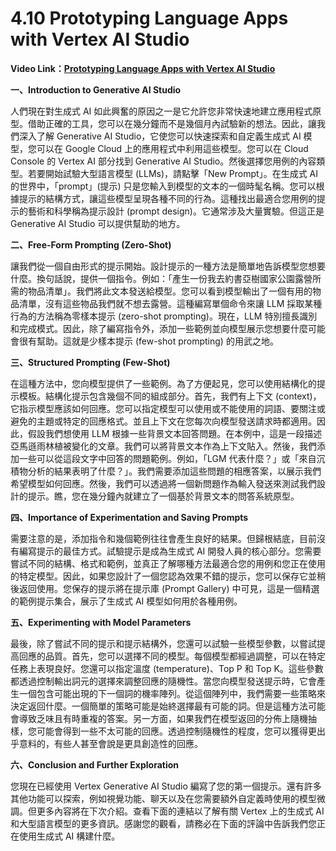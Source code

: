 # 4.10 Prototyping Language Apps with Vertex AI Studio

**Video Link：[Prototyping Language Apps with Vertex AI Studio](https://www.youtube.com/watch?v=9_zwIyutN7o)**

**一、Introduction to Generative AI Studio**

人們現在對生成式 AI 如此興奮的原因之一是它允許您非常快速地建立應用程式原型。借助正確的工具，您可以在幾分鐘而不是幾個月內試驗新的想法。因此，讓我們深入了解 Generative AI Studio，它使您可以快速探索和自定義生成式 AI 模型，您可以在 Google Cloud 上的應用程式中利用這些模型。您可以在 Cloud Console 的 Vertex AI 部分找到 Generative AI Studio。然後選擇您用例的內容類型。若要開始試驗大型語言模型 (LLMs)，請點擊「New Prompt」。在生成式 AI 的世界中，「prompt」(提示) 只是您輸入到模型的文本的一個時髦名稱。您可以根據提示的結構方式，讓這些模型呈現各種不同的行為。這種找出最適合您用例的提示的藝術和科學稱為提示設計 (prompt design)。它通常涉及大量實驗。但這正是 Generative AI Studio 可以提供幫助的地方。

**二、Free-Form Prompting (Zero-Shot)**

讓我們從一個自由形式的提示開始。設計提示的一種方法是簡單地告訴模型您想要什麼。換句話說，提供一個指令。例如：「產生一份我去約書亞樹國家公園露營所需的物品清單」。我們將此文本發送給模型。您可以看到模型輸出了一個有用的物品清單，沒有這些物品我們就不想去露營。這種編寫單個命令來讓 LLM 採取某種行為的方法稱為零樣本提示 (zero-shot prompting)。現在，LLM 特別擅長識別和完成模式。因此，除了編寫指令外，添加一些範例並向模型展示您想要什麼可能會很有幫助。這就是少樣本提示 (few-shot prompting) 的用武之地。

**三、Structured Prompting (Few-Shot)**

在這種方法中，您向模型提供了一些範例。為了方便起見，您可以使用結構化的提示模板。結構化提示包含幾個不同的組成部分。首先，我們有上下文 (context)，它指示模型應該如何回應。您可以指定模型可以使用或不能使用的詞語、要關注或避免的主題或特定的回應格式。並且上下文在您每次向模型發送請求時都適用。因此，假設我們想使用 LLM 根據一些背景文本回答問題。在本例中，這是一段描述亞馬遜雨林植被變化的文章。我們可以將背景文本作為上下文貼入。然後，我們添加一些可以從這段文字中回答的問題範例。例如，「LGM 代表什麼？」或「來自沉積物分析的結果表明了什麼？」。我們需要添加這些問題的相應答案，以展示我們希望模型如何回應。然後，我們可以透過將一個新問題作為輸入發送來測試我們設計的提示。瞧，您在幾分鐘內就建立了一個基於背景文本的問答系統原型。

**四、Importance of Experimentation and Saving Prompts**

需要注意的是，添加指令和幾個範例往往會產生良好的結果。但歸根結底，目前沒有編寫提示的最佳方式。試驗提示是成為生成式 AI 開發人員的核心部分。您需要嘗試不同的結構、格式和範例，並真正了解哪種方法最適合您的用例和您正在使用的特定模型。因此，如果您設計了一個您認為效果不錯的提示，您可以保存它並稍後返回使用。您保存的提示將在提示庫 (Prompt Gallery) 中可見，這是一個精選的範例提示集合，展示了生成式 AI 模型如何用於各種用例。

**五、Experimenting with Model Parameters**

最後，除了嘗試不同的提示和提示結構外，您還可以試驗一些模型參數，以嘗試提高回應的品質。首先，您可以選擇不同的模型。每個模型都經過調整，可以在特定任務上表現良好。您還可以指定溫度 (temperature)、Top P 和 Top K。這些參數都透過控制輸出詞元的選擇來調整回應的隨機性。當您向模型發送提示時，它會產生一個包含可能出現的下一個詞的機率陣列。從這個陣列中，我們需要一些策略來決定返回什麼。一個簡單的策略可能是始終選擇最有可能的詞。但是這種方法可能會導致乏味且有時重複的答案。另一方面，如果我們在模型返回的分佈上隨機抽樣，您可能會得到一些不太可能的回應。透過控制隨機性的程度，您可以獲得更出乎意料的，有些人甚至會說是更具創造性的回應。

**六、Conclusion and Further Exploration**

您現在已經使用 Vertex Generative AI Studio 編寫了您的第一個提示。還有許多其他功能可以探索，例如視覺功能、聊天以及在您需要額外自定義時使用的模型微調。但更多內容將在下次介紹。查看下面的連結以了解有關 Vertex 上的生成式 AI 和大型語言模型的更多資訊。感謝您的觀看，請務必在下面的評論中告訴我們您正在使用生成式 AI 構建什麼。